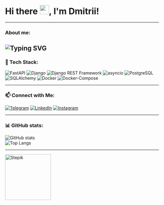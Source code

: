 # Hi there <img src="https://raw.githubusercontent.com/MartinHeinz/MartinHeinz/master/wave.gif" width="30px">, I'm Dmitrii!

---

### About me: 
![Typing SVG](https://readme-typing-svg.herokuapp.com?font=Fira+Code&pause=1000&color=F75C7E&width=435&lines=Python+Developer;Let's+Connect!)
---

### 🚀 Tech Stack:
![FastAPI](https://img.shields.io/badge/FastAPI-009688?style=for-the-badge&logo=fastapi&logoColor=white)
![Django](https://img.shields.io/badge/Django-092E20?style=for-the-badge&logo=django&logoColor=white)
![Django REST Framework](https://img.shields.io/badge/DRF-ff1709?style=for-the-badge&logo=django&logoColor=white)
![asyncio](https://img.shields.io/badge/asyncio-3776AB?style=for-the-badge&logo=python&logoColor=white)
![PostgreSQL](https://img.shields.io/badge/PostgreSQL-316192?style=for-the-badge&logo=postgresql&logoColor=white)
![SQLAlchemy](https://img.shields.io/badge/SQLAlchemy-CA4245?style=for-the-badge&logo=python&logoColor=white)
![Docker](https://img.shields.io/badge/Docker-2496ED?style=for-the-badge&logo=docker&logoColor=white)
![Docker-Compose](https://img.shields.io/badge/Docker--Compose-2496ED?style=for-the-badge&logo=docker&logoColor=white)

---

### 📫 Connect with Me:
[![Telegram](https://img.shields.io/badge/Telegram-2CA5E0?style=for-the-badge&logo=telegram&logoColor=white)](https://t.me/DmitriiButk)
[![LinkedIn](https://img.shields.io/badge/LinkedIn-0077B5?style=for-the-badge&logo=linkedin&logoColor=white)](https://www.linkedin.com/in/%D0%B4%D0%BC%D0%B8%D1%82%D1%80%D0%B8%D0%B9-%D0%B1%D1%83%D1%82%D0%BA%D0%BE%D0%B2-47479634a/)
[![Instagram](https://img.shields.io/badge/Instagram-E4405F?style=for-the-badge&logo=instagram&logoColor=white)](https://www.instagram.com/dmitrii.butkev1ch/)

---

### 📊 GitHub stats:
![GitHub stats](https://github-readme-stats.vercel.app/api?username=DmitriiButk&show_icons=true&theme=radical)<br>
![Top Langs](https://github-readme-stats.vercel.app/api/top-langs/?username=DmitriiButk&layout=compact)

---
<a href="https://stepik.org/users/617059759/profile">
    <img src="https://habrastorage.org/getpro/moikrug/uploads/company/100/006/524/6/logo/big_00a72902d4cb874e5c714fb145301215.png" alt="Stepik" width="150">
</a><br>



